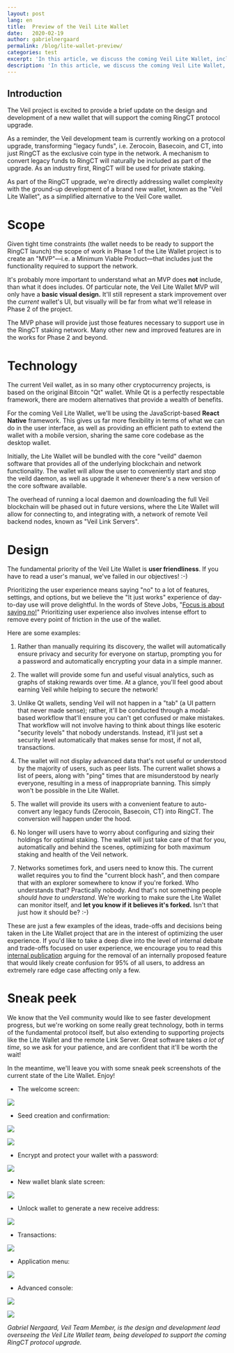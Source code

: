 ```yaml
---
layout: post
lang: en
title:  Preview of the Veil Lite Wallet
date:   2020-02-19
author: gabrielnergaard
permalink: /blog/lite-wallet-preview/
categories: test
excerpt: 'In this article, we discuss the coming Veil Lite Wallet, including a sneak peek.'
description: 'In this article, we discuss the coming Veil Lite Wallet, including a sneak peek.'
---
```

## Introduction

The Veil project is excited to provide a brief update on the design and development of a new wallet that will support the coming RingCT protocol upgrade.

As a reminder, the Veil development team is currently working on a protocol upgrade, transforming "legacy funds", i.e. Zerocoin, Basecoin, and CT, into just RingCT as the exclusive coin type in the network. A mechanism to convert legacy funds to RingCT will naturally be included as part of the upgrade. As an industry first, RingCT will be used for private staking.

As part of the RingCT upgrade, we're directly addressing wallet complexity with the ground-up development of a brand new wallet, known as the "Veil Lite Wallet", as a simplified alternative to the Veil Core wallet.

# Scope

Given tight time constraints (the wallet needs to be ready to support the RingCT launch) the scope of work in Phase 1 of the Lite Wallet project is to create an "MVP"—i.e. a Minimum Viable Product—that includes just the functionality required to support the network.

It's probably more important to understand what an MVP does **not** include, than what it does includes. Of particular note, the Veil Lite Wallet MVP will only have a **basic visual design.** It'll still represent a stark improvement over the *current* wallet's UI, but visually will be far from what we'll release in Phase 2 of the project.

The MVP phase will provide just those features necessary to support use in the RingCT staking network. Many other new and improved features are in the works for Phase 2 and beyond.

# Technology 

The current Veil wallet, as in so many other cryptocurrency projects, is based on the original Bitcoin "Qt" wallet. While Qt is a perfectly respectable framework, there are modern alternatives that provide a wealth of benefits. 

For the coming Veil Lite Wallet, we'll be using the JavaScript-based **React Native** framework. This gives us far more flexibility in terms of what we can do in the user interface, as well as providing an efficient path to extend the wallet with a mobile version, sharing the same core codebase as the desktop wallet.

Initially, the Lite Wallet will be bundled with the core "veild" daemon software that provides all of the underlying blockchain and network functionality. The wallet will allow the user to conveniently start and stop the veild daemon, as well as upgrade it whenever there's a new version of the core software available.

The overhead of running a local daemon and downloading the full Veil blockchain will be phased out in future versions, where the Lite Wallet will allow for connecting to, and integrating with, a network of remote Veil backend nodes, known as "Veil Link Servers".

# Design

The fundamental priority of the Veil Lite Wallet is **user friendliness**. If you have to read a user's manual, we've failed in our objectives! :-) 

Prioritizing the user experience means saying "no" to a lot of features, settings, and options, but we believe the "It just works" experience of day-to-day use will prove delightful. In the words of Steve Jobs, "[Focus is about saying no!][2]" Prioritizing user experience also involves intense effort to remove every point of friction in the use of the wallet.

Here are some examples:

1. Rather than manually requiring its discovery, the wallet will automatically ensure privacy and security for everyone on startup, prompting you for a password and automatically encrypting your data in a simple manner.

2. The wallet will provide some fun and useful visual analytics, such as graphs of staking rewards over time. At a glance, you'll feel good about earning Veil while helping to secure the network!

3. Unlike Qt wallets, sending Veil will not happen in a "tab" (a UI pattern that never made sense); rather, it'll be conducted through a modal-based workflow that'll ensure you can't get confused or make mistakes. That workflow will not involve having to think about things like esoteric "security levels" that nobody understands. Instead, it'll just set a security level automatically that makes sense for most, if not all, transactions.

4. The wallet will not display advanced data that's not useful or understood by the majority of users, such as peer lists. The current wallet shows a list of peers, along with "ping" times that are misunderstood by nearly everyone, resulting in a mess of inappropriate banning. This simply won't be possible in the Lite Wallet.

5. The wallet will provide its users with a convenient feature to auto-convert any legacy funds (Zerocoin, Basecoin, CT) into RingCT. The conversion will happen under the hood.

6. No longer will users have to worry about configuring and sizing their holdings for optimal staking. The wallet will just take care of that for you, automatically and behind the scenes, optimizing for both maximum staking and health of the Veil network.

7. Networks sometimes fork, and users need to know this. The current wallet requires you to find the "current block hash", and then compare that with an explorer somewhere to know if you're forked. Who understands that? Practically nobody. And that's not something people *should have to understand.* We're working to make sure the Lite Wallet can monitor itself, and **let you know if it believes it's forked.** Isn't that just how it should be? :-)

These are just a few examples of the ideas, trade-offs and decisions being taken in the Lite Wallet project that are in the interest of optimizing the user experience. If you'd like to take a deep dive into the level of internal debate and trade-offs focused on user experience, we encourage you to read this [internal publication][1] arguing for the removal of an internally proposed feature that would likely create confusion for 95% of all users, to address an extremely rare edge case affecting only a few.

# Sneak peek

We know that the Veil community would like to see faster development progress, but we're working on some really great technology, both in terms of the fundamental protocol itself, but also extending to supporting projects like the Lite Wallet and the remote Link Server. Great software takes *a lot of time*, so we ask for your patience, and are confident that it'll be worth the wait!

In the meantime, we'll leave you with some sneak peek screenshots of the current state of the Lite Wallet. Enjoy!

- The welcome screen:

![](/uploads/blog/2020-03-01-wallet-01.png)

- Seed creation and confirmation:

![](/uploads/blog/2020-03-01-wallet-02.png)

![](/uploads/blog/2020-03-01-wallet-03.png)

- Encrypt and protect your wallet with a password:

![](/uploads/blog/2020-03-01-wallet-04.png)

- New wallet blank slate screen:

![](/uploads/blog/2020-03-01-wallet-05.png)

- Unlock wallet to generate a new receive address:

![](/uploads/blog/2020-03-01-wallet-06.png)

- Transactions:

![](/uploads/blog/2020-03-01-wallet-07.png)

- Application menu:

![](/uploads/blog/2020-03-01-wallet-08.png)

- Advanced console:

![](/uploads/blog/2020-03-01-wallet-09.png)

![](/uploads/blog/2020-03-01-wallet-10.png)

*Gabriel Nergaard, Veil Team Member, is the design and development lead overseeing the Veil Lite Wallet team, being developed to support the coming RingCT protocol upgrade.*

[1]: https://clipz.in/veil-change-reserve.html

[2]: https://fs.blog/2011/09/steve-jobs-saying-no/